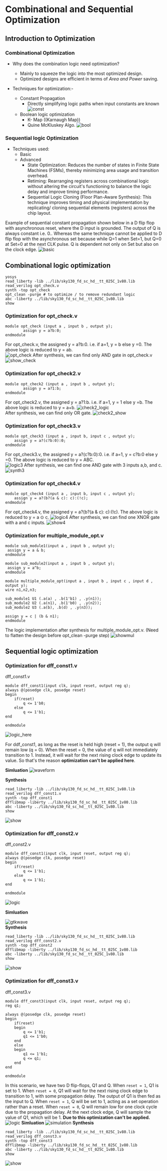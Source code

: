 # Combinational and Sequential Optimization 

## Introduction to Optimization 
### Combinational Optimization
* Why does the combination logic need optimization?
  - Mainly to squeeze the logic into the most optimized design.
  - Optimized designs are efficient in terms of *Area and Power* saving.

* Techniques for optimization:-
    - Constant Propagation
        * Directly simplifying logic paths when input constants are known
![const](https://github.com/Dhruvid98/SFAL-VSD-SoC-Design/blob/main/Day%203/Images/Introduction/Constant.png)
    - Boolean logic optimization
        * K- Map ((Karnaugh Map))
        * Quine McKluskey Algo.
![bool](https://github.com/Dhruvid98/SFAL-VSD-SoC-Design/blob/main/Day%203/Images/Introduction/boolean.png)

### Sequential logic Optimization

* Techniques used:
  - Basic
  - Advanced
      * State Optimization: Reduces the number of states in Finite State Machines (FSMs), thereby minimizing area usage and transition overhead.
      * Retiming: Rearranging registers across combinational logic without altering the circuit's functioning to balance the logic delay and improve timing performance.
      * Sequential Logic Cloning (Floor Plan-Aware Synthesis): This technique improves timing and physical implementation by replicating/ cloning sequential elements (registers) across the chip layout.

Example of sequential constant propagation shown below in a D flip flop with asynchronous reset, where the D input is grounded. The output of Q is always constant i.e. 0.. Whereas the same technique cannot be applied to D flip flop with the asynchronous set because while Q=1 when Set=1, but Q=0 at Set=0 at the next CLK pulse. Q is dependent not only on Set but also on the clock edge. 
![basic](https://github.com/Dhruvid98/SFAL-VSD-SoC-Design/blob/main/Day%203/Images/Introduction/sequen_basic.png)  

## Combinational logic optimization

```
yosys
read_liberty -lib ../lib/sky130_fd_sc_hd__tt_025C_1v80.lib
read_verilog opt_check.v 
synth -top opt_check
opt_clean -purge # to optimize / to remove redundant logic 
abc -liberty ../lib/sky130_fd_sc_hd__tt_025C_1v80.lib
show
```
### Optimization for opt_check.v
```
module opt_check (input a , input b , output y);
        assign y = a?b:0;
endmodule
```

For opt_check.v, the assigned y = a?b:0. i.e. if a=1, y = b else y =0. The above logic is reduced to y = ab.  
![opt_check](https://github.com/Dhruvid98/SFAL-VSD-SoC-Design/blob/main/Day%203/Images/Optimization/check_1.png)
After synthesis, we can find only AND gate in opt_check.v
![show_check](https://github.com/Dhruvid98/SFAL-VSD-SoC-Design/blob/main/Day%203/Images/Optimization/opt_check_2.png)  

### Optimization for opt_check2.v
```
module opt_check2 (input a , input b , output y);
        assign y = a?1:b;
endmodule
```
For opt_check2.v, the assigned y = a?1:b. i.e. if a=1, y = 1 else y =b. The above logic is reduced to y = a+b. 
![check2_logic](https://github.com/Dhruvid98/SFAL-VSD-SoC-Design/blob/main/Day%203/Images/Optimization/check2_1.png)  
After synthesis, we can find only OR gate.
![check2_show](https://github.com/Dhruvid98/SFAL-VSD-SoC-Design/blob/main/Day%203/Images/Optimization/check2_2.png)  

### Optimization for opt_check3.v
```
module opt_check3 (input a , input b, input c , output y);
	assign y = a?(c?b:0):0;
endmodule
```
For opt_check3.v, the assigned y = a?(c?b:0):0. i.e. if a=1, y = c?b:0 else y =0. The above logic is reduced to y = ABC.  
![logic3](https://github.com/Dhruvid98/SFAL-VSD-SoC-Design/blob/main/Day%203/Images/Optimization/check3_1.png)
After synthesis, we can find one AND gate with 3 inputs a,b, and c.
![synth3](https://github.com/Dhruvid98/SFAL-VSD-SoC-Design/blob/main/Day%203/Images/Optimization/check3_2.png)  

### Optimization for opt_check4.v
```
module opt_check4 (input a , input b, input c , output y);
	assign y = a?(b?(a & c): c):(!c);
endmodule
```
For opt_check4.v, the assigned y = a?(b?(a & c): c):(!c). The above logic is reduced to y = a ⊙ c.
![logic4](https://github.com/Dhruvid98/SFAL-VSD-SoC-Design/blob/main/Day%203/Images/Optimization/check4_1.jfif)
After synthesis, we can find one XNOR gate with a and c inputs.
![show4](https://github.com/Dhruvid98/SFAL-VSD-SoC-Design/blob/main/Day%203/Images/Optimization/check4_2.png)  

### Optimization for multiple_module_opt.v
```
module sub_module1(input a , input b , output y);
 assign y = a & b;
endmodule

module sub_module2(input a , input b , output y);
 assign y = a^b;
endmodule

module multiple_module_opt(input a , input b , input c , input d , output y);
wire n1,n2,n3;

sub_module1 U1 (.a(a) , .b(1'b1) , .y(n1));
sub_module2 U2 (.a(n1), .b(1'b0) , .y(n2));
sub_module2 U3 (.a(b), .b(d) , .y(n3));

assign y = c | (b & n1); 
endmodule
```
The logic implementation after synthesis for multiple_module_opt.v. (Need to flatten the design before opt_clean -purge step)
![showmul](https://github.com/Dhruvid98/SFAL-VSD-SoC-Design/blob/main/Day%203/Images/Optimization/mult_1.png)

## Sequential logic optimization

### Optimization for dff_const1.v
dff_const1.v
```
module dff_const1(input clk, input reset, output reg q);
always @(posedge clk, posedge reset)
begin
	if(reset)
		q <= 1'b0;
	else
		q <= 1'b1;
end

endmodule
```
![logic_here](https://github.com/Dhruvid98/SFAL-VSD-SoC-Design/blob/main/Day%203/Images/Sequence%20Opt/L1_logic.png)

For ddf_const1, as long as the reset is held high (reset = 1), the output q will remain low (q = 0). When the reset = 0, the value of q will not immediately transition to 1. Instead, it will wait for the next rising clock edge to update its value. So that's the reason **optimization can't be applied here**.  

**Simluation**
![waveform](https://github.com/Dhruvid98/SFAL-VSD-SoC-Design/blob/main/Day%203/Images/Sequence%20Opt/L1_gtkwave.png)

**Synthesis**
```
read_liberty -lib ../lib/sky130_fd_sc_hd__tt_025C_1v80.lib
read_verilog dff_const1.v
synth -top dff_const1
dfflibmap -liberty ../lib/sky130_fd_sc_hd__tt_025C_1v80.lib
abc -liberty ../lib/sky130_fd_sc_hd__tt_025C_1v80.lib
show
```
![show](https://github.com/Dhruvid98/SFAL-VSD-SoC-Design/blob/main/Day%203/Images/Sequence%20Opt/L1_show_stat.png)  

### Optimization for dff_const2.v
dff_const2.v
```
module dff_const1(input clk, input reset, output reg q);
always @(posedge clk, posedge reset)
begin
	if(reset)
		q <= 1'b1;
	else
		q <= 1'b1;
end

endmodule
```
![logic](https://github.com/Dhruvid98/SFAL-VSD-SoC-Design/blob/main/Day%203/Images/Sequence%20Opt/L2_logic.png)  

**Simluation**

![gtkwave](https://github.com/Dhruvid98/SFAL-VSD-SoC-Design/blob/main/Day%203/Images/Sequence%20Opt/L2_gtkwave.png)  
**Synthesis**
```
read_liberty -lib ../lib/sky130_fd_sc_hd__tt_025C_1v80.lib
read_verilog dff_const2.v
synth -top dff_const2
dfflibmap -liberty ../lib/sky130_fd_sc_hd__tt_025C_1v80.lib
abc -liberty ../lib/sky130_fd_sc_hd__tt_025C_1v80.lib
show
```
![show](https://github.com/Dhruvid98/SFAL-VSD-SoC-Design/blob/main/Day%203/Images/Sequence%20Opt/L2_show.png)  

### Optimization for dff_const3.v  
dff_const3.v
```
module dff_const3(input clk, input reset, output reg q);
reg q1;

always @(posedge clk, posedge reset)
begin
	if(reset)
	begin
		q <= 1'b1;
		q1 <= 1'b0;
	end
	else
	begin
		q1 <= 1'b1;
		q <= q1;
	end
end

endmodule
```
In this scenario, we have two D flip-flops, Q1 and Q. When `reset = 1`, Q1 is set to 1. When `reset = 0`, Q1 will wait for the next rising clock edge to transition to 1, with some propagation delay. The output of Q1 is then fed as the input to Q. When `reset = 1`, Q will be set to 1, acting as a set operation rather than a reset. When `reset = 0`, Q will remain low for one clock cycle due to the propagation delay. At the next clock edge, Q will sample the value of Q1, which will be 1. **Due to this optimization can't be applied.**  
![logic](https://github.com/Dhruvid98/SFAL-VSD-SoC-Design/blob/main/Day%203/Images/Sequence%20Opt/L3_logic.png)
**Simluation** 
![simulation](https://github.com/Dhruvid98/SFAL-VSD-SoC-Design/blob/main/Day%203/Images/Sequence%20Opt/L3_gtkwave.png)
**Synthesis**
```
read_liberty -lib ../lib/sky130_fd_sc_hd__tt_025C_1v80.lib
read_verilog dff_const3.v
synth -top dff_const3
dfflibmap -liberty ../lib/sky130_fd_sc_hd__tt_025C_1v80.lib
abc -liberty ../lib/sky130_fd_sc_hd__tt_025C_1v80.lib
show
```
![show](https://github.com/Dhruvid98/SFAL-VSD-SoC-Design/blob/main/Day%203/Images/Sequence%20Opt/L3_show.png)
